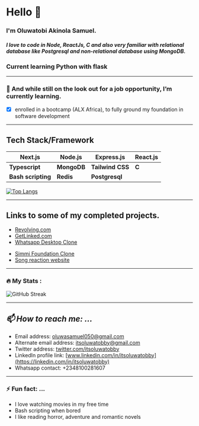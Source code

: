 # Hello :wave:

### I'm Oluwatobi Akinola Samuel.
##### I love to code in Node, ReactJs, C and also very familiar with relational database like Postgresql and non-relational database using MongoDB.

<!-- ### 🔭 I’m presently working on a full stack web application called: 
1. Revolving  _It's all about the utilities, a web app powerpacked with all you'll ever need_

> Links to the project source code

**REVOLVING :**   [revolving](https://github.com/itsoluwatobby/revolving) -->
### Current learning Python with flask

---
### 🌱 And while still on the look out for a job opportunity, I’m currently learning.
- [x] enrolled in a bootcamp (ALX Africa), to fully ground my foundation in software development 
***

## Tech Stack/Framework

 | Next.js | Node.js | Express.js | React.js |
 | ----------- | ----------- | ------------ | ------------- | 
 | **Typescript** | **MongoDB** | **Tailwind CSS** | **C** |
 | **Bash scripting** | **Redis** | **Postgresql** |
<!-- https://github-readme-stats-itsoluwatobby-gmailcom.vercel.app/ -->
[![Top Langs](https://github-readme-stats-itsoluwatobby-gmailcom.vercel.app/api/top-langs/?username=itsoluwatobby&layout=compact&theme=vision-friendly-dark)](https://github.com/anuraghazra/github-readme-stats)
<!--[![Top Langs](https://github-readme-stats.vercel.app/api/top-langs/?username=itsoluwatobby&theme=dark&background=363636)](https://github.com/anuraghazra/github-readme-stats)-->
___
## Links to some of my completed projects.
- [Revolving.com](https://revolving.vercel.app/)
- [GetLinked.com](https://getlinked-contest-oluwatobi.vercel.app/)
- [Whatsapp Desktop Clone](https://whatsapp-desktop-clone.onrender.com)
<!-- [E-Commerce App](https://ecommerce-app-gamma-navy.vercel.app/)-->
- [Simmi Foundation Clone](https://simmi-foundation.onrender.com/)
- [Song reaction website](https://graciereacts.onrender.com)
<!-- [Blog site](https://blog-app-ipou.onrender.com/)
 [Resume Builder App](https://resume-builder-u0ip.onrender.com)-->
___
### :fire: My Stats :
![GitHub Streak](http://github-readme-streak-stats.herokuapp.com?user=itsoluwatobby&theme=dark&background=000000)
___
 ## _📫 How to reach me: ..._
 - Email address: [oluwasamuel050@gmail.com](mailto:oluwasamuel050@gmail.com)
 - Alternate email address: [itsoluwatobby@gmail.com](mailto:itsoluwatobby@gmail.com)
 - Twitter address: [twitter.com/itsoluwatobby](https://twitter.com/itsoluwatobby)
 - LinkedIn profile link: [www.linkedin.com/in/itsoluwatobby](https://linkedin.com/in/itsoluwatobby)
 - Whatsapp contact: +2348100281607
---
### ⚡ Fun fact: ...
- I love watching movies in my free time
- Bash scripting when bored
- I like reading horror, adventure and romantic novels
